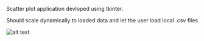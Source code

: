 Scatter plot application devloped using tkinter.

Should scale dynamically to loaded data and let the user load local .csv files

![alt text](https://miro.medium.com/max/1400/1*xL0swgec_eSQoeLNzcn8jw.png)
